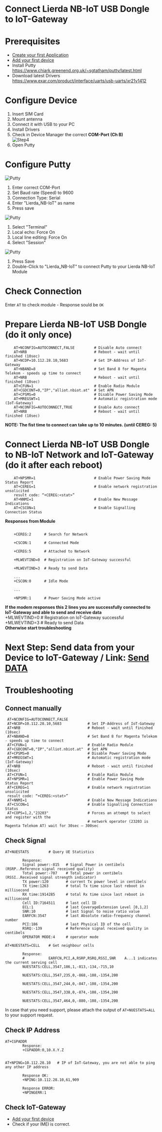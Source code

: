 # Connect Lierda NB-IoT USB Dongle to IoT-Gateway


# Prerequisites

* [Create your first Application](../01_Create_first_Application.md)
* [Add your first device](../02_Add_first_Device.md)
* Install Putty
  https://www.chiark.greenend.org.uk/~sgtatham/putty/latest.html
* Download latest Drivers  
  https://www.exar.com/product/interface/uarts/usb-uarts/xr21v1412

# Configure Device

1. Insert SIM Card
2. Mount antenna
3. Connect it with USB to your PC
4. Install Drivers
5. Check in Device Manager the correct **COM-Port (Ch B)**  
   ![Step4](../images/BC68_Step1.png)
6. Open Putty  


# Configure Putty     

   ![Putty](../images/BC68_Putty_Step1.png)   

   1. Enter correct COM-Port
   2. Set Baud rate (Speed) to 9600
   3. Connection Type: Serial
   4. Enter "Lierda_NB-IoT" as name  
   5. Press save

   ![Putty](../images/BC68_Putty_Step2.png)    

   1. Select "Terminal"
   2. Local echo: Force On
   3. Local line editing: Force On
   4. Select "Session"  

   ![Putty](../images/BC68_Putty_Step3.png)  

   1. Press Save
   2. Double-Click to "Lierda_NB-IoT" to connect Putty to your Lierda NB-IoT Module  


# Check Connection  

   Enter `AT` to check module - 
   Response sould be `OK`

# Prepare Lierda NB-IoT USB Dongle  (do it only once)  

```shell
    AT+NCONFIG=AUTOCONNECT,FALSE         # Disable Auto connect
    AT+NRB                               # Reboot - wait until finished (10sec)
    AT+NCDP=10.112.28.10,5683            # Set IP-Address of IoT-Gateway
    AT+NBAND=8                           # Set Band 8 for Magenta Telekom - speeds up time to connect
    AT+NRB                               # Reboot - wait until finished (10sec)
    AT+CFUN=1                            # Enable Radio Module
    AT+CGDCONT=0,"IP","alliot.nbiot.at"  # Set APN
    AT+CPSMS=0                           # Disable Power Saving Mode
    AT+MREGSWT=1                         # Automatic registration mode (IoT-Gateway)
    AT+NCONFIG=AUTOCONNECT,TRUE          # Enable Auto connect
    AT+NRB                               # Reboot - wait until finished (10sec)
```

**NOTE: The fist time to connect can take up to 10 minutes. (until CEREG: 5)**

#  Connect Lierda NB-IoT USB Dongle to NB-IoT Network and IoT-Gateway (do it after each reboot) 

```shell
    AT+NPSMR=1                           # Enable Power Saving Mode Status Report
    AT+CEREG=1                           # Enable network registration unsolicited 
    result code: “+CEREG:<stat>”
    AT+NNMI=1                            # Enable New Message Indications
    AT+CSCON=1                           # Enable Signalling Connection Status
```

**Responses from Module**

```shell

    +CEREG:2      # Search for Network  

    +CSCON:1      # Connected Mode

    +CEREG:5      # Attached to Network

    +MLWEVTIND=0  # Registration on IoT-Gateway successful

    +MLWEVTIND=3  # Ready to send Data

    ...
    +CSCON:0      # Idle Mode

    ...

    +NPSMR:1      # Power Saving Mode active

```

**If the modem responses this 2 lines you are successfully connected to IoT-Gateway and able to send and receive data**  
+MLWEVTIND=0  # Registration on IoT-Gateway successful  
+MLWEVTIND=3  # Ready to send Data  
**Otherwise start troubleshooting**

# Next Step: Send data from your Device to IoT-Gateway  / Link: [Send DATA](04_Send_Data_Lierda.md)

# Troubleshooting

## Connect manually

   ```shell
    AT+NCONFIG=AUTOCONNECT,FALSE
    AT+NCDP=10.112.28.10,5683            # Set IP-Address of IoT-Gateway
    AT+NRB                               # Reboot - wait until finished (10sec)
    AT+NBAND=8                           # Set Band 8 for Magenta Telekom - speeds up time to connect
    AT+CFUN=1                            # Enable Radio Module
    AT+CGDCONT=0,"IP","alliot.nbiot.at"  # Set APN
    AT+CPSMS=0                           # Disable Power Saving Mode
    AT+MREGSWT=1                         # Automatic registration mode (IoT-Gateway)
    AT+NRB                               # Reboot - wait until finished (10sec)
    AT+CFUN=1                            # Enable Radio Module
    AT+NPSMR=1                           # Enable Power Saving Mode Status Report
    AT+CEREG=1                           # Enable network registration unsolicited 
    result code: “+CEREG:<stat>”
    AT+NNMI=1                            # Enable New Message Indications
    AT+CSCON=1                           # Enable Signalling Connection Status
    AT+COPS=1,2,"23203"                  # Forces an attempt to select and register with the
                                         # network operator (23203 is Magenta Telekom AT) wait for 30sec – 300sec 
   ```

## Check Signal

```shell
AT+NUESTATS         # Query UE Statistics

        Response:
        Signal power:-815   # Signal Power in centibels (RSRP..Reference signal received quality)
        Total power:-707    # Total power in centibels  (RSSI..Received signal strength indicator)
        TX power:120        # current Tx power level in centibels
        TX time:1263        # total Tx time since last reboot in millisecond
        RX time:1914285     # total Rx time since last reboot in millisecond
        Cell ID:7164511     # last cell ID
        ECL:1               # last CoverageExtension Level [0,1,2]
        SNR:10              # last Signal to noise ratio value
        EARFCN:3547         # last Absolute radio-frequency channel number 
        PCI:186             # last Physical ID of the cell 
        RSRQ:-139           # Reference signal received quality in centibels
        OPERATOR MODE:4     # operator mode

AT+NUESTATS=CELL    # Get neighbour cells

        Response:
        #           EARFCN,PCI,A,RSRP,RSRQ,RSSI,SNR    A...1 indicates the current serving cell
        NUESTATS:CELL,3547,186,1,-813,-134,-715,10

        NUESTATS:CELL,3547,235,0,-868,-108,-1354,200

        NUESTATS:CELL,3547,244,0,-847,-108,-1354,200

        NUESTATS:CELL,3547,338,0,-874,-108,-1354,200

        NUESTATS:CELL,3547,464,0,-880,-108,-1354,200

```  

In case that you need support, please attach the output of `AT+NUESTATS=ALL` to your support request.

## Check IP Address

```shell
AT+CGPADDR
        Response:
        +CGPADDR:0,10.X.Y.Z


AT+NPING=10.112.28.10   # IP of IoT-Gateway, you are not able to ping any other IP address

        Response OK:
        +NPING:10.112.28.10,61,909

        Response ERROR:
        +NPINGERR:1
```

## Check IoT-Gateway  

* [Add your first device](../02_Add_first_Device.md)
* Check if your IMEI is correct.
